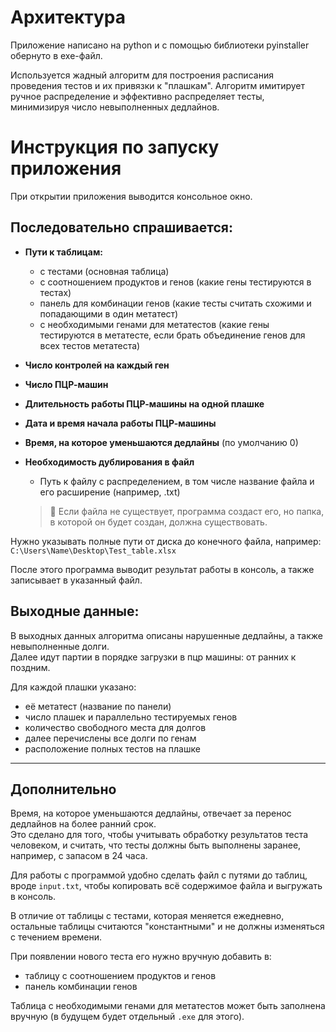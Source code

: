 # Архитектура

Приложение написано на python и с помощью библиотеки pyinstaller обернуто в exe-файл.

Используется жадный алгоритм для построения расписания проведения тестов и их привязки к "плашкам".
Алгоритм имитирует ручное распределение и эффективно распределяет тесты, минимизируя число невыполненных дедлайнов.

# Инструкция по запуску приложения

При открытии приложения выводится консольное окно.

## Последовательно спрашивается:

- **Пути к таблицам:**
  - с тестами (основная таблица)
  - с соотношением продуктов и генов (какие гены тестируются в тестах)
  - панель для комбинации генов (какие тесты считать схожими и попадающими в один метатест)
  - с необходимыми генами для метатестов (какие гены тестируются в метатесте, если брать объединение генов для всех тестов метатеста)

- **Число контролей на каждый ген**
- **Число ПЦР-машин**
- **Длительность работы ПЦР-машины на одной плашке**
- **Дата и время начала работы ПЦР-машины**
- **Время, на которое уменьшаются дедлайны** (по умолчанию 0)

- **Необходимость дублирования в файл**
  - Путь к файлу с распределением, в том числе название файла и его расширение (например, .txt)
  > 📄 Если файла не существует, программа создаст его, но папка, в которой он будет создан, должна существовать.

Нужно указывать полные пути от диска до конечного файла, например:  
`C:\Users\Name\Desktop\Test_table.xlsx`

После этого программа выводит результат работы в консоль, а также записывает в указанный файл.

## Выходные данные:

В выходных данных алгоритма описаны нарушенные дедлайны, а также невыполненные долги.  
Далее идут партии в порядке загрузки в пцр машины: от ранних к поздним.

Для каждой плашки указано:
- её метатест (название по панели)
- число плашек и параллельно тестируемых генов
- количество свободного места для долгов
- далее перечислены все долги по генам
- расположение полных тестов на плашке

---

## Дополнительно

Время, на которое уменьшаются дедлайны, отвечает за перенос дедлайнов на более ранний срок.  
Это сделано для того, чтобы учитывать обработку результатов теста человеком, и считать, что тесты должны быть выполнены заранее, например, с запасом в 24 часа.

Для работы с программой удобно сделать файл с путями до таблиц, вроде `input.txt`, чтобы копировать всё содержимое файла и выгружать в консоль.

В отличие от таблицы с тестами, которая меняется ежедневно, остальные таблицы считаются "константными" и не должны изменяться с течением времени.

При появлении нового теста его нужно вручную добавить в:
- таблицу с соотношением продуктов и генов
- панель комбинации генов

Таблица с необходимыми генами для метатестов может быть заполнена вручную (в будущем будет отдельный `.exe` для этого).
